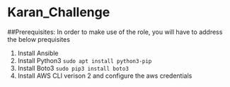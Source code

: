 # Karan_Challenge

##Prerequisites: In order to make use of the role, you will have to address the below prequisites

1. Install Ansible
2. Install Python3
   ```sudo apt install python3-pip ```   
3. Install Boto3
   ```sudo pip3 install boto3```
4. Install AWS CLI verison 2 and configure the aws credentials
